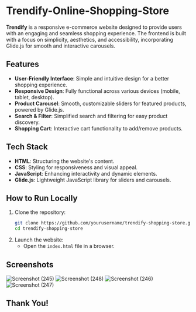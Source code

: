# Trendify-Online-Shopping-Store

**Trendify** is a responsive e-commerce website designed to provide users with an engaging and seamless shopping experience. The frontend is built with a focus on simplicity, aesthetics, and accessibility, incorporating Glide.js for smooth and interactive carousels.

## Features
- **User-Friendly Interface**: Simple and intuitive design for a better shopping experience.  
- **Responsive Design**: Fully functional across various devices (mobile, tablet, desktop).  
- **Product Carousel**: Smooth, customizable sliders for featured products, powered by Glide.js.  
- **Search & Filter**: Simplified search and filtering for easy product discovery.  
- **Shopping Cart**: Interactive cart functionality to add/remove products.  

## Tech Stack
- **HTML**: Structuring the website's content.  
- **CSS**: Styling for responsiveness and visual appeal.  
- **JavaScript**: Enhancing interactivity and dynamic elements.  
- **Glide.js**: Lightweight JavaScript library for sliders and carousels.  

## How to Run Locally
1. Clone the repository:
   ```bash
   git clone https://github.com/yourusername/trendify-shopping-store.git
   cd trendify-shopping-store
   ```
2. Launch the website:
   - Open the `index.html` file in a browser.  

## Screenshots
![Screenshot (245)](https://github.com/user-attachments/assets/639beee6-6d83-4ee5-b9c1-a2b59645d708)
![Screenshot (248)](https://github.com/user-attachments/assets/95151a80-b646-405e-8866-2afc1f531534)
![Screenshot (246)](https://github.com/user-attachments/assets/a63e4d1f-aea3-4357-814f-b9c576d80ec2)
![Screenshot (247)](https://github.com/user-attachments/assets/23aa67ff-033b-4dde-acce-6a97ab275b28)

## Thank You!
